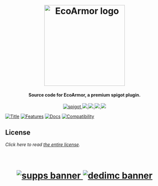 <h1 align="center">
  <br>
  <img src="https://i.imgur.com/qREHelp.png" alt="EcoArmor logo" width="256">
  <br>
</h1>

<h4 align="center">Source code for EcoArmor, a premium spigot plugin.</h4>

<p align="center">
    <a href="https://polymart.org/resource/1-16-1-17-ecoarmor.687">
        <img alt="spigot" src="https://img.shields.io/badge/polymart-ecoarmor-purple?style=for-the-badge"/>
    </a>
    <a href="https://bstats.org/plugin/bukkit/EcoArmor" alt="bstats servers">
        <img src="https://img.shields.io/bstats/servers/10002?color=purple&style=for-the-badge"/>
    </a>
    <a href="https://bstats.org/plugin/bukkit/EcoArmor" alt="bstats players">
        <img src="https://img.shields.io/bstats/players/10002?color=purple&style=for-the-badge"/>
    </a>
    <a href="https://ecoarmor.willfp.com/" alt="Docs (gitbook)">
        <img src="https://img.shields.io/badge/docs-gitbook-purple?style=for-the-badge&logo=appveyor"/>
    </a>
    <a href="https://discord.gg/ZcwpSsE/" alt="Discord">
        <img src="https://img.shields.io/discord/452518336627081236?label=discord&style=for-the-badge&color=purple"/>
    </a>
</p>


[![Title](https://i.imgur.com/jcBbZhG.png)]()
[![Features](https://i.imgur.com/ikQaAHr.png)]()
[![Docs](https://i.imgur.com/oXdVuIw.png)](https://ecoarmor.willfp.com/)
[![Compatibility](https://i.imgur.com/Q9Gko0q.png)]()

## License
*Click here to read [the entire license](https://github.com/Auxilor/EcoArmor/blob/master/LICENSE.md).*

<h1 align="center">
  <br>
    <a href="http://gamersupps.gg/discount/Auxilor?afmc=Auxilor" target="_blank">
      <img src="https://i.imgur.com/uFDpBAC.png" alt="supps banner">
    </a>
    <a href="https://dedimc.promo/Auxilor" target="_blank">
      <img src="https://i.imgur.com/zdDLhFA.png" alt="dedimc banner">
    </a>
  <br>
</h1>
